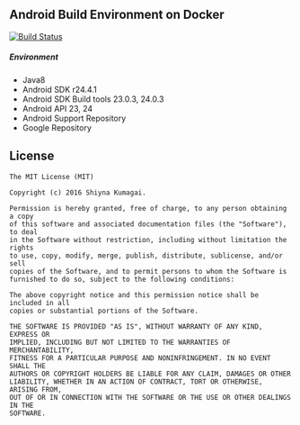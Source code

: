 ## Android Build Environment on Docker
[![Build Status](https://travis-ci.org/droibit/android-build-env.svg?branch=master)](https://travis-ci.org/droibit/android-build-env)

##### Environment

* Java8
* Android SDK r24.4.1
* Android SDK Build tools 23.0.3, 24.0.3
* Android API 23, 24
* Android Support Repository
* Google Repository

## License

    The MIT License (MIT)

    Copyright (c) 2016 Shiyna Kumagai.

    Permission is hereby granted, free of charge, to any person obtaining a copy
    of this software and associated documentation files (the "Software"), to deal
    in the Software without restriction, including without limitation the rights
    to use, copy, modify, merge, publish, distribute, sublicense, and/or sell
    copies of the Software, and to permit persons to whom the Software is
    furnished to do so, subject to the following conditions:

    The above copyright notice and this permission notice shall be included in all
    copies or substantial portions of the Software.

    THE SOFTWARE IS PROVIDED "AS IS", WITHOUT WARRANTY OF ANY KIND, EXPRESS OR
    IMPLIED, INCLUDING BUT NOT LIMITED TO THE WARRANTIES OF MERCHANTABILITY,
    FITNESS FOR A PARTICULAR PURPOSE AND NONINFRINGEMENT. IN NO EVENT SHALL THE
    AUTHORS OR COPYRIGHT HOLDERS BE LIABLE FOR ANY CLAIM, DAMAGES OR OTHER
    LIABILITY, WHETHER IN AN ACTION OF CONTRACT, TORT OR OTHERWISE, ARISING FROM,
    OUT OF OR IN CONNECTION WITH THE SOFTWARE OR THE USE OR OTHER DEALINGS IN THE
    SOFTWARE.
